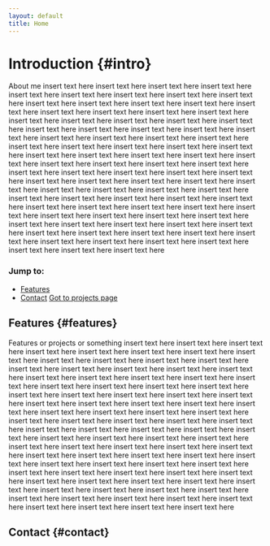 ```yaml
---
layout: default
title: Home
---
```

# Introduction {#intro}
About me insert text here insert text here insert text here insert text here insert text here insert text here insert text here insert text here insert text here insert text here insert text here insert text here insert text here insert text here insert text here insert text here insert text here insert text here insert text here insert text here insert text here insert text here insert text here insert text here insert text here insert text here insert text here insert text here insert text here insert text here insert text here insert text here insert text here insert text here insert text here insert text here insert text here insert text here insert text here insert text here insert text here insert text here insert text here insert text here insert text here insert text here insert text here insert text here insert text here insert text here insert text here insert text here insert text here insert text here insert text here insert text here insert text here insert text here insert text here insert text here insert text here insert text here insert text here insert text here insert text here insert text here insert text here insert text here insert text here insert text here insert text here insert text here insert text here insert text here insert text here insert text here insert text here insert text here insert text here insert text here insert text here insert text here insert text here insert text here insert text here insert text here insert text here insert text here insert text here insert text here insert text here
### Jump to:
- [Features](#features)
- [Contact](#contact)
[Got to projects page](/projects/)
## Features {#features}
Features or projects or something insert text here insert text here insert text here insert text here insert text here insert text here insert text here insert text here insert text here insert text here insert text here insert text here insert text here insert text here insert text here insert text here insert text here insert text here insert text here insert text here insert text here insert text here insert text here insert text here insert text here insert text here insert text here insert text here insert text here insert text here insert text here insert text here insert text here insert text here insert text here insert text here insert text here insert text here insert text here insert text here insert text here insert text here insert text here insert text here insert text here insert text here insert text here insert text here insert text here insert text here insert text here insert text here insert text here insert text here insert text here insert text here insert text here insert text here insert text here insert text here insert text here insert text here insert text here insert text here insert text here insert text here insert text here insert text here insert text here insert text here insert text here insert text here insert text here insert text here insert text here insert text here insert text here insert text here insert text here insert text here insert text here insert text here insert text here insert text here insert text here insert text here insert text here insert text here insert text here insert text here insert text here
## Contact {#contact}
